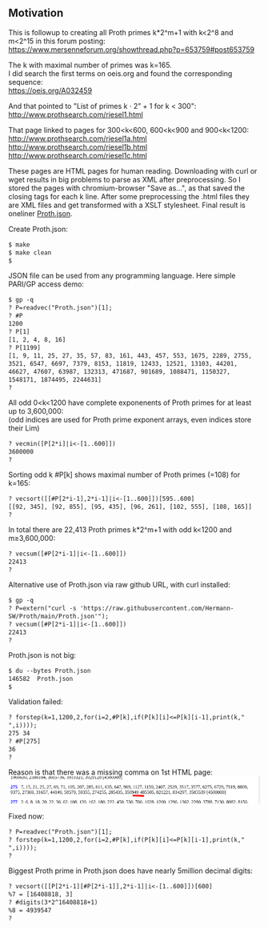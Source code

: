 
## Motivation

This is followup to creating all Proth primes k*2^m+1 with k<2^8 and m<2^15 in this forum posting:  
https://www.mersenneforum.org/showthread.php?p=653759#post653759

The k with maximal number of primes was k=165.  
I did search the first terms on oeis.org and found the corresponding sequence:  
https://oeis.org/A032459

And that pointed to "List of primes  k · 2” + 1  for  k < 300":  
http://www.prothsearch.com/riesel1.html

That page linked to pages for 300<k<600, 600<k<900 and 900<k<1200:  
http://www.prothsearch.com/riesel1a.html  
http://www.prothsearch.com/riesel1b.html  
http://www.prothsearch.com/riesel1c.html

These pages are HTML pages for human reading. Downloading with curl or wget results in big problems to parse as XML after preprocessing. So I stored the pages with chromium-browser "Save as…", as that saved the closing tags for each k line. After some preprocessing the .html files they are XML files and get transformed with a XSLT stylesheet. Final result is oneliner [Proth.json](Proth.json).

Create Proth.json:   
```
$ make 
$ make clean
$ 
```

JSON file can be used from any programming language. Here simple PARI/GP access demo:  
```
$ gp -q
? P=readvec("Proth.json")[1];
? #P
1200
? P[1]
[1, 2, 4, 8, 16]
? P[1199]
[1, 9, 11, 25, 27, 35, 57, 83, 161, 443, 457, 553, 1675, 2289, 2755, 3521, 6547, 6697, 7379, 8153, 11819, 12433, 12521, 13103, 44201, 46627, 47607, 63987, 132313, 471687, 901689, 1088471, 1150327, 1548171, 1874495, 2244631]
?
```


All odd 0<k<1200 have complete exponenents of Proth primes for at least up to 3,600,000:  
(odd indices are used for Proth prime exponent arrays, even indices store their Lim)   
```
? vecmin([P[2*i]|i<-[1..600]])
3600000
?
```


Sorting odd k #P[k] shows maximal number of Proth primes (=108) for k=165:  
```
? vecsort([[#P[2*i-1],2*i-1]|i<-[1..600]])[595..600]
[[92, 345], [92, 855], [95, 435], [96, 261], [102, 555], [108, 165]]
? 
```

In total there are 22,413 Proth primes k\*2^m+1 with odd k<1200 and m≥3,600,000:  
```
? vecsum([#P[2*i-1]|i<-[1..600]])
22413
? 
```

Alternative use of Proth.json via raw github URL, with curl installed:
```
$ gp -q
? P=extern("curl -s 'https://raw.githubusercontent.com/Hermann-SW/Proth/main/Proth.json'");
? vecsum([#P[2*i-1]|i<-[1..600]])
22413
? 
```

Proth.json is not big:  
```
$ du --bytes Proth.json 
146582	Proth.json
$ 
```


Validation failed:  
```
? forstep(k=1,1200,2,for(i=2,#P[k],if(P[k][i]<=P[k][i-1],print(k," ",i))));
275 34
? #P[275]
36
? 
```

Reason is that there was a missing comma on 1st HTML page:  
![missing_comma.png](missing_comma.png)

Fixed now:
```
? P=readvec("Proth.json")[1];
? forstep(k=1,1200,2,for(i=2,#P[k],if(P[k][i]<=P[k][i-1],print(k," ",i))));
? 
```

Biggest Proth prime in Proth.json does have nearly 5million decimal digits:  
```
? vecsort([[P[2*i-1][#P[2*i-1]],2*i-1]|i<-[1..600]])[600]
%7 = [16408818, 3]
? #digits(3*2^16408818+1)
%8 = 4939547
? 
```
